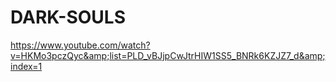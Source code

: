 # DARK-SOULS
https://www.youtube.com/watch?v=HKMo3pczQyc&amp;list=PLD_vBJjpCwJtrHIW1SS5_BNRk6KZJZ7_d&amp;index=1
